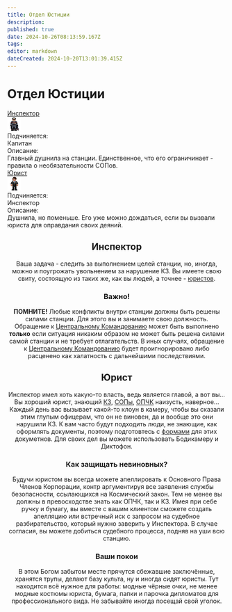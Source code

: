 ```yaml
---
title: Отдел Юстиции
description: 
published: true
date: 2024-10-26T08:13:59.167Z
tags: 
editor: markdown
dateCreated: 2024-10-20T13:01:39.415Z
---
```


# Отдел Юстиции


<div class="rolescontainer">

<div class="role">
<div class="rolename"><a href="/roles/inspector">Инспектор</a></div>
<div class="roleimg"><img src="/roles/inspector.png"></div>
<div class="roleheadlabel">Подчиняется:</div>
<div class="rolehead">Капитан</div>
<div class="roledesclabel">Описание:</div>  
<div class="roledesc">Главный душнила на станции. Единственное, что его ограничинает - правила о необязательности СОПов.</div>  
</div>
  
<div class="role">
<div class="rolename"><a href="/roles/lawyer">Юрист</a></div>
<div class="roleimg"><img src="/roles/lawyer.png"></div>
<div class="roleheadlabel">Подчиняется:</div>
<div class="rolehead">Инспектор</div>
<div class="roledesclabel">Описание:</div>  
<div class="roledesc">Душнила, но поменьше. Его уже можно дождаться, если вы вызвали юриста для оправдания своих деяний.</div>  
</div>   
  
</div>



<center>
<div class="textcontainer">

## Инспектор

Ваша задача - следить за выполнением целей станции, но, иногда, можно и поугрожать увольнением за нарушение КЗ. Вы имеете свою свиту, состоящую из таких же, как вы людей, а точнее - <a href="/roles/lawyer">юристов</a>.
  
### Важно!
  
**ПОМНИТЕ!** Любые конфликты внутри станции должны быть решены силами станции. Для этого вы и занимаете свою должность. Обращение к [Центральному Командованию](/roles/centralcommand) может быть выполнено **только** если ситуация никаким образом не может быть решена силами самой станции и не требует отлагательств. В иных случаях, обращение к [Центральному Командованию](/roles/centralcommand) будет проигнорировано либо расценено как халатность с дальнейшими последствиями.

## Юрист

Инспектор имел хоть какую-то власть, ведь является главой, а вот вы...
Вы хороший юрист, знающий <a href="/spacelaw">КЗ</a>, <a href="/standardoperatingprocedures">СОПы</a>, <a href="/guides/jurisprudence">ОПЧК</a> наизусть, наверное...
Каждый день вас вызывает какой-то клоун в камеру, чтобы вы сказали этим глупым офицерам, что он не виновен, да и вообще это они нарушили КЗ. К вам часто будут подходить люди, не знающие, как оформлять документы, поэтому подготовтесь с <a href="/guides/bureaucracy">формами</a> для этих докуметнов. Для  своих дел вы можете использовать Бодикамеру и Диктофон.

### Как защищать невиновных?

Будучи юристом вы всегда можете апеллировать к Основного Права Членов Корпорации, контр аргументируя все заявления службы безопасности, ссылающихся на Космический закон. Тем не менее вы должны в превосходстве знать как ОПЧК, так и КЗ.
Имея при себе ручку и бумагу, вы вместе с вашим клиентом сможете создать апелляцию или встречный иск с запросом на судебное разбирательство, который нужно заверить у Инспектора. В случае согласия, вы можете добиться судебного процесса, подняв на уши всю станцию.

### Ваши покои
В этом Богом забытом месте прячутся сбежавшие заключённые, хранятся трупы, делают базу культа, ну и иногда сидят юристы. Тут находится всё нужное для работы: модные чёрные очки, не менее модные костюмы юриста, бумага, папки и парочка дипломатов для профессионального вида. Не забывайте иногда посещай свой уголок.

</div>
</center>